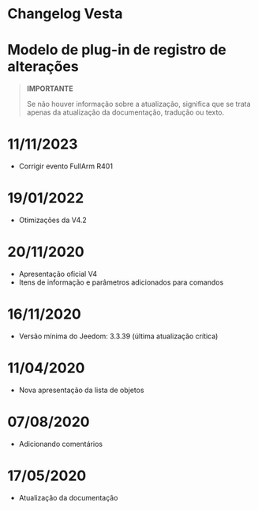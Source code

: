 # Changelog Vesta

# Modelo de plug-in de registro de alterações

>**IMPORTANTE**
>
>Se não houver informação sobre a atualização, significa que se trata apenas da atualização da documentação, tradução ou texto.


# 11/11/2023

- Corrigir evento FullArm R401


# 19/01/2022

- Otimizações da V4.2

# 20/11/2020

- Apresentação oficial V4
- Itens de informação e parâmetros adicionados para comandos

# 16/11/2020

- Versão mínima do Jeedom: 3.3.39 (última atualização crítica)

# 11/04/2020

- Nova apresentação da lista de objetos

# 07/08/2020

- Adicionando comentários

# 17/05/2020

- Atualização da documentação
